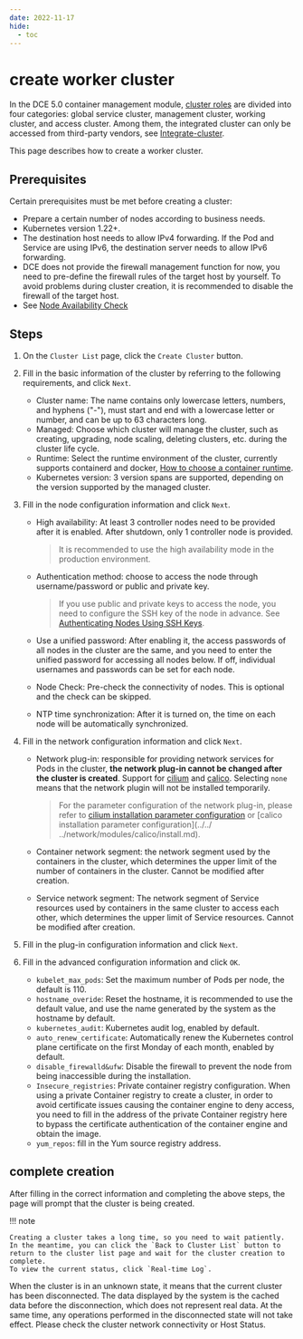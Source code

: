 ```yaml
---
date: 2022-11-17
hide:
  - toc
---
```


# create worker cluster

In the DCE 5.0 container management module, [cluster roles](cluster-role.md) are divided into four categories: global service cluster, management cluster, working cluster, and access cluster. Among them, the integrated cluster can only be accessed from third-party vendors, see [Integrate-cluster](integrate-cluster).

This page describes how to create a worker cluster.

## Prerequisites

Certain prerequisites must be met before creating a cluster:

- Prepare a certain number of nodes according to business needs.
- Kubernetes version 1.22+.
- The destination host needs to allow IPv4 forwarding. If the Pod and Service are using IPv6, the destination server needs to allow IPv6 forwarding.
- DCE does not provide the firewall management function for now, you need to pre-define the firewall rules of the target host by yourself. To avoid problems during cluster creation, it is recommended to disable the firewall of the target host.
- See [Node Availability Check](../nodes/node-check.md)

  

## Steps

1. On the `Cluster List` page, click the `Create Cluster` button.

    

2. Fill in the basic information of the cluster by referring to the following requirements, and click `Next`.

    - Cluster name: The name contains only lowercase letters, numbers, and hyphens ("-"), must start and end with a lowercase letter or number, and can be up to 63 characters long.
    - Managed: Choose which cluster will manage the cluster, such as creating, upgrading, node scaling, deleting clusters, etc. during the cluster life cycle.
    - Runtime: Select the runtime environment of the cluster, currently supports containerd and docker, [How to choose a container runtime](runtime.md).
    - Kubernetes version: 3 version spans are supported, depending on the version supported by the managed cluster.

        

3. Fill in the node configuration information and click `Next`.

    - High availability: At least 3 controller nodes need to be provided after it is enabled. After shutdown, only 1 controller node is provided.

        > It is recommended to use the high availability mode in the production environment.

    - Authentication method: choose to access the node through username/password or public and private key.

        > If you use public and private keys to access the node, you need to configure the SSH key of the node in advance. See [Authenticating Nodes Using SSH Keys](../nodes/node-config.md).

    - Use a unified password: After enabling it, the access passwords of all nodes in the cluster are the same, and you need to enter the unified password for accessing all nodes below. If off, individual usernames and passwords can be set for each node.

    - Node Check: Pre-check the connectivity of nodes. This is optional and the check can be skipped.
    - NTP time synchronization: After it is turned on, the time on each node will be automatically synchronized.

        
        
        

4. Fill in the network configuration information and click `Next`.

    - Network plug-in: responsible for providing network services for Pods in the cluster, **the network plug-in cannot be changed after the cluster is created**. Support for [cilium](../../../network/modules/cilium/what.md) and [calico](../../../network/modules/calico/what.md). Selecting `none` means that the network plugin will not be installed temporarily.

        > For the parameter configuration of the network plug-in, please refer to [cilium installation parameter configuration](../../../network/modules/cilium/install.md) or [calico installation parameter configuration](../../ ../network/modules/calico/install.md).

    - Container network segment: the network segment used by the containers in the cluster, which determines the upper limit of the number of containers in the cluster. Cannot be modified after creation.
    - Service network segment: The network segment of Service resources used by containers in the same cluster to access each other, which determines the upper limit of Service resources. Cannot be modified after creation.

        
        
        

5. Fill in the plug-in configuration information and click `Next`.

    

6. Fill in the advanced configuration information and click `OK`.

    - `kubelet_max_pods`: Set the maximum number of Pods per node, the default is 110.
    - `hostname_overide`: Reset the hostname, it is recommended to use the default value, and use the name generated by the system as the hostname by default.
    - `kubernetes_audit`: Kubernetes audit log, enabled by default.
    - `auto_renew_certificate`: Automatically renew the Kubernetes control plane certificate on the first Monday of each month, enabled by default.
    - `disable_firewalld&ufw`: Disable the firewall to prevent the node from being inaccessible during the installation.
    - `Insecure_registries`: Private container registry configuration. When using a private Container registry to create a cluster, in order to avoid certificate issues causing the container engine to deny access, you need to fill in the address of the private Container registry here to bypass the certificate authentication of the container engine and obtain the image.
    - `yum_repos`: fill in the Yum source registry address.

        

## complete creation

After filling in the correct information and completing the above steps, the page will prompt that the cluster is being created.

!!! note

    Creating a cluster takes a long time, so you need to wait patiently. In the meantime, you can click the `Back to Cluster List` button to return to the cluster list page and wait for the cluster creation to complete.
    To view the current status, click `Real-time Log`.





When the cluster is in an unknown state, it means that the current cluster has been disconnected. The data displayed by the system is the cached data before the disconnection, which does not represent real data. At the same time, any operations performed in the disconnected state will not take effect. Please check the cluster network connectivity or Host Status.



